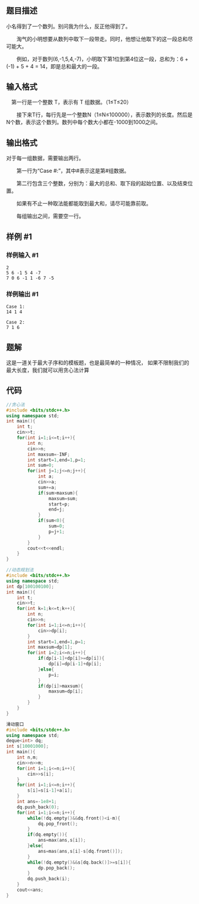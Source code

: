 # 
## 题目描述
小名得到了一个数列。别问我为什么，反正他得到了。

　　淘气的小明想要从数列中取下一段带走。同时，他想让他取下的这一段总和尽可能大。

　　例如，对于数列(6,-1,5,4,-7)，小明取下第1位到第4位这一段，总和为：6 + (-1) + 5 + 4 = 14，即是总和最大的一段。

## 输入格式
　第一行是一个整数 T，表示有 T 组数据。（1≤T≤20）

　　接下来T行，每行先是一个整数N（1≤N≤100000），表示数列的长度。然后是N个数，表示这个数列。数列中每个数大小都在-1000到1000之间。


## 输出格式
对于每一组数据，需要输出两行。

　　第一行为“Case #:”，其中#表示这是第#组数据。

　　第二行包含三个整数，分别为：最大的总和、取下段的起始位置、以及结束位置。

　　如果有不止一种取法能都能取到最大和，请尽可能靠前取。

　　每组输出之间，需要空一行。


## 样例 #1

### 样例输入 #1

```
2
5 6 -1 5 4 -7
7 0 6 -1 1 -6 7 -5
```

### 样例输出 #1

```
Case 1:
14 1 4

Case 2:
7 1 6
```


## 题解
这是一道关于最大子序和的模板题，也是最简单的一种情况，
如果不限制我们的最大长度，我们就可以用贪心法计算

## 代码
```cpp
//贪心法
#include <bits/stdc++.h>
using namespace std;
int main(){
	int t;
	cin>>t;
	for(int i=1;i<=t;i++){
		int n;
		cin>>n;
		int maxsum=-INF;
		int start=1,end=1,p=1;
		int sum=0;
		for(int j=1;j<=n;j++){
			int a;
			cin>>a;
			sum+=a;
			if(sum>maxsum){
				maxsum=sum;
				start=p;
				end=j;
			}
			if(sum<0){
				sum=0;
				p=j+1;
			}
		}
		cout<<t<<endl;
	}
} 
```

```cpp
//动态规划法
#include <bits/stdc++.h>
using namespace std;
int dp[100100100];
int main(){
	int t;
	cin>>t;
	for(int k=1;k<=t;k++){
		int n;
		cin>>n;
		for(int i=1;i<=n;i++){
			cin>>dp[i];
		}
		int start=1,end=1,p=1;
		int maxsum=dp[1];
		for(int i=2;i<=n;i++){
			if(dp[i-1]+dp[i]>=dp[i]){
				dp[i]=dp[i-1]+dp[i];
			}else{
				p=i;
			}
			if(dp[i]>maxsum){
				maxsum=dp[i];
			}
		}
	}
}
```

```cpp
滑动窗口
#include <bits/stdc++.h>
using namespace std;
deque<int> dq;
int s[10001000];
int main(){
	int n,m;
	cin>>n>>m;
	for(int i=1;i<=n;i++){
		cin>>s[i];
	}
	for(int i=1;i<=n;i++){
		s[i]=s[i-1]+a[i];
	}
	int ans=-1e8+1;
	dq.push_back(0);
	for(int i=1;i<=n;i++){
		while(!dq.empty()&&dq.front()<i-m){
			dq.pop_front();
		}
		if(dq.empty()){
			ans=max(ans,s[i]);
		}else{
			ans=mas(ans,s[i]-s[dq.front()]);
		}
		while(!dq.empty()&&s[dq.back()]>=s[i]){
			dp.pop_back();
		}
		dq.push_back(i);
	}
	cout<<ans;
}
```
